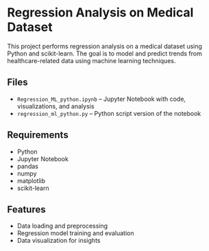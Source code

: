 # Regression Analysis on Medical Dataset

This project performs regression analysis on a medical dataset using Python and scikit-learn. The goal is to model and predict trends from healthcare-related data using machine learning techniques.

## Files

- `Regression_ML_python.ipynb` – Jupyter Notebook with code, visualizations, and analysis
- `regression_ml_python.py` – Python script version of the notebook

## Requirements

- Python
- Jupyter Notebook
- pandas
- numpy
- matplotlib
- scikit-learn

## Features

- Data loading and preprocessing
- Regression model training and evaluation
- Data visualization for insights
